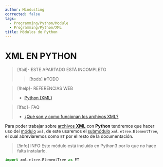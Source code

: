 ```yaml
---
author: Mindusting
corrected: false
tags:
  - Programming/Python/Module
  - Programming/Python/XML
title: Módulos de Python
---
```


# XML EN PYTHON

> [!fail]- ESTE APARTADO ESTÁ INCOMPLETO
> > [!todo] #TODO

> [!help]- REFERENCIAS WEB
> - [Python (XML)](https://docs.python.org/3.13/library/xml.html)

> [!faq]- FAQ
> - [¿Qué son y como funcionan los archivos XML?](../../xml/xml.md)

Para poder trabajar sobre [archivos **XML**](../../xml/xml.md) con **Python** tendremos que hacer uso del [módulo](../py_module.md) `xml`, de este usaremos el [submódulo](../py_module.md) `xml.etree.ElementTree`, el cual abreviaremos como `ET` por el resto de la documentación.

> [!info] INFO
> Este módulo está incluido en Python3 por lo que no hace falta instalarlo.

```python
import xml.etree.ElenemtTree as ET
```
